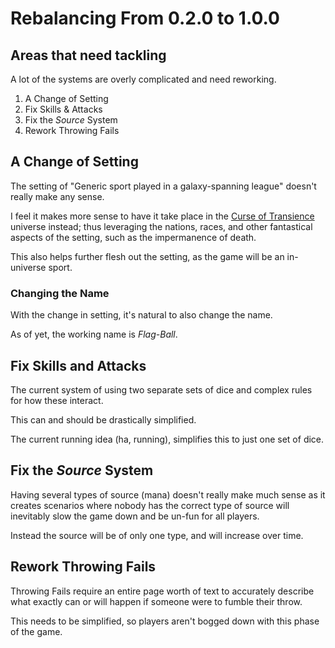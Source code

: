 # Rebalancing From 0.2.0 to 1.0.0

## Areas that need tackling

A lot of the systems are overly complicated and need reworking.

1. A Change of Setting
2. Fix Skills & Attacks
3. Fix the _Source_ System
4. Rework Throwing Fails

## A Change of Setting

The setting of "Generic sport played in a galaxy-spanning league" doesn't really make any sense.

I feel it makes more sense to have it take place in the [Curse of Transience](https://github.com/ElectricCoffee/Curse-of-Transience) universe instead; thus leveraging the nations, races, and other fantastical aspects of the setting, such as the impermanence of death.

This also helps further flesh out the setting, as the game will be an in-universe sport.

### Changing the Name

With the change in setting, it's natural to also change the name.

As of yet, the working name is _Flag-Ball_.

## Fix Skills and Attacks

The current system of using two separate sets of dice and complex rules for how these interact.

This can and should be drastically simplified.

The current running idea (ha, running), simplifies this to just one set of dice.

## Fix the _Source_ System

Having several types of source (mana) doesn't really make much sense as it creates scenarios where nobody has the correct type of source will inevitably slow the game down and be un-fun for all players.

Instead the source will be of only one type, and will increase over time.

## Rework Throwing Fails

Throwing Fails require an entire page worth of text to accurately describe what exactly can or will happen if someone were to fumble their throw.

This needs to be simplified, so players aren't bogged down with this phase of the game.
